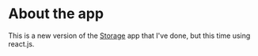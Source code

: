 # About the app

This is a new version of the [Storage](https://github.com/William-dev1992/Storage) app that I've done, but this time using react.js. 

